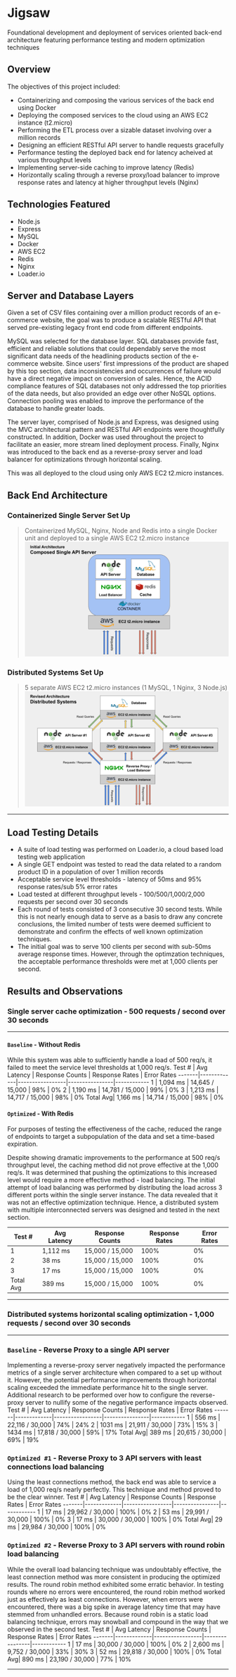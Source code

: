 # Jigsaw
Foundational development and deployment of services oriented back-end architecture featuring performance testing and modern optimization techniques

## Overview

The objectives of this project included:

- Containerizing and composing the various services of the back end using Docker
- Deploying the composed services to the cloud using an AWS EC2 instance (t2.micro)
- Performing the ETL process over a sizable dataset involving over a million records
- Designing an efficient RESTful API server to handle requests gracefully
- Performance testing the deployed back end for latency acheived at various throughput levels
- Implementing server-side caching to improve latency (Redis)
- Horizontally scaling through a reverse proxy/load balancer to improve response rates and latency at higher throughput levels (Nginx)


## Technologies Featured
- Node.js
- Express
- MySQL
- Docker
- AWS EC2 
- Redis
- Nginx
- Loader.io

## Server and Database Layers

Given a set of CSV files containing over a million product records of an e-commerce website, the goal was to produce a scalable RESTful API that served pre-existing legacy front end code from different endpoints. 

MySQL was selected for the database layer. SQL databases provide fast, efficient and reliable solutions that could dependably serve the most significant data needs of the headlining products section of the e-commerce website. Since users' first impressions of the product are shaped by this top section, data inconsistencies and occurrences of failure would have a direct negative impact on conversion of sales. Hence, the ACID compliance features of SQL databases not only addressed the top priorities of the data needs, but also provided an edge over other NoSQL options. Connection pooling was enabled to improve the performance of the database to handle greater loads.

The server layer, comprised of Node.js and Express, was designed using the MVC architectural pattern and RESTful API endpoints were thoughtfully constructed. In addition, Docker was used throughout the project to facilitate an easier, more stream lined deployment process. Finally, Nginx was introduced to the back end as a reverse-proxy server and load balancer for optimizations through horizontal scaling. 

This was all deployed to the cloud using only AWS EC2 t2.micro instances. 

## Back End Architecture
### Containerized Single Server Set Up
> Containerized MySQL, Nginx, Node and Redis into a single Docker unit and deployed to a single AWS EC2 t2.micro instance
![Image of single server setup architecture](/documentation/SingleServer.png)

### Distributed Systems Set Up
> 5 separate AWS EC2 t2.micro instances (1 MySQL, 1 Nginx, 3 Node.js)
![Image of distributed systems setup architecture](/documentation/Distributed.png)

---
## Load Testing Details
- A suite of load testing was performed on Loader.io, a cloud based load testing web application
- A single GET endpoint was tested to read the data related to a random product ID in a population of over 1 million records
- Acceptable service level thresholds - latency of 50ms and 95% response rates/sub 5% error rates
- Load tested at different throughput levels - 100/500/1,000/2,000 requests per second over 30 seconds
- Each round of tests consisted of 3 consecutive 30 second tests. While this is not nearly enough data to serve as a basis to draw any concrete conclusions, the limited number of tests were deemed sufficient to demonstrate and confirm the effects of well known optimization techniques. 
- The initial goal was to serve 100 clients per second with sub-50ms average response times. However, through the optimzation techniques, the acceptable performance thresholds were met at 1,000 clients per second.

## Results and Observations

### Single server cache optimization - 500 requests / second over 30 seconds
---
#### `Baseline` - Without Redis
While this system was able to sufficiently handle a load of 500 req/s, it failed to meet the service level thresholds at 1,000 req/s.
Test # | Avg Latency | Response Counts | Response Rates | Error Rates
-------|-------------|-----------------|----------------|------------
1      |      1,094 ms  | 14,645 / 15,000 |   98%   | 0%
2      |      1,190 ms  | 14,781 / 15,000 |   99%   | 0%
3      |      1,213 ms  | 14,717 / 15,000 |   98%   | 0%
Total Avg|    1,166 ms  | 14,714 / 15,000 |  98%   | 0%

#### `Optimized` - With Redis
For purposes of testing the effectiveness of the cache, reduced the range of endpoints to target a subpopulation of the data and set a time-based expiration.

Despite showing dramatic improvements to the performance at 500 req/s throughput level, the caching method did not prove effective at the 1,000 req/s. It was determined that pushing the optimizations to this increased level would require a more effective method - load balancing. The initial attempt of load balancing was performed by distributing the load across 3 different ports within the single server instance. The data revealed that it was not an effective optimization technique. Hence, a distributed system with multiple interconnected servers was designed and tested in the next section.

Test # | Avg Latency | Response Counts | Response Rates | Error Rates
-------|-------------|-----------------|----------------|------------
1      |   1,112 ms  | 15,000 / 15,000 |   100%   | 0%
2      |      38 ms  | 15,000 / 15,000 |   100%   | 0%
3      |      17 ms  | 15,000 / 15,000 |   100%   | 0%
Total Avg|    389 ms  | 15,000 / 15,000 |  100%   | 0%
---

### Distributed systems horizontal scaling optimization - 1,000 requests / second over 30 seconds
---
### `Baseline` - Reverse Proxy to a single API server 
Implementing a reverse-proxy server negatively impacted the performance metrics of a single server architecture when compared to a set up without it. However, the potential performance improvements through horizontal scaling exceeded the immediate performance hit to the single server. Additional research to be performed over how to configure the reverse-proxy server to nullify some of the negative performance impacts observed.
Test # | Avg Latency | Response Counts | Response Rates | Error Rates
-------|-------------|-----------------|----------------|------------
1      |   556 ms  | 22,116 / 30,000 |   74%   | 24%
2      |   1031 ms  | 21,911 / 30,000 |   73%   | 15%
3      |   1434 ms  | 17,818 / 30,000 |   59%   | 17%
Total Avg|    389 ms  | 20,615 / 30,000 |  69%   | 19%

### `Optimized #1` - Reverse Proxy to 3 API servers with least connections load balancing
Using the least connections method, the back end was able to service a load of 1,000 req/s nearly perfectly. This technique and method proved to be the clear winner.
Test # | Avg Latency | Response Counts | Response Rates | Error Rates
-------|-------------|-----------------|----------------|------------
1      |   17 ms  | 29,962 / 30,000 |   100%   | 0%
2      |   53 ms  | 29,991 / 30,000 |   100%   | 0%
3      |   17 ms  | 30,000 / 30,000 |   100%   | 0%
Total Avg|    29 ms  | 29,984 / 30,000 |  100%   | 0%

### `Optimized #2` - Reverse Proxy to 3 API servers with round robin load balancing
While the overall load balancing technique was undoubtably effective, the least connection method was more consistent in producing the optimized results. The round robin method exhibited some erratic behavior. In testing rounds where no errors were encountered, the round robin method worked just as effectively as least connections. However, when errors were encountered, there was a big spike in average latency time that may have stemmed from unhandled errors. Because round robin is a static load balancing technique, errors may snowball and compound in the way that we observed in the second test.
Test # | Avg Latency | Response Counts | Response Rates | Error Rates
-------|-------------|-----------------|----------------|------------
1      |   17 ms  | 30,000 / 30,000 |   100%   | 0%
2      |   2,600 ms  | 9,752 / 30,000 |   33%   | 30%
3      |   52 ms  | 29,818 / 30,000 |   100%   | 0%
Total Avg|    890 ms  | 23,190 / 30,000 |  77%   | 10%

---
